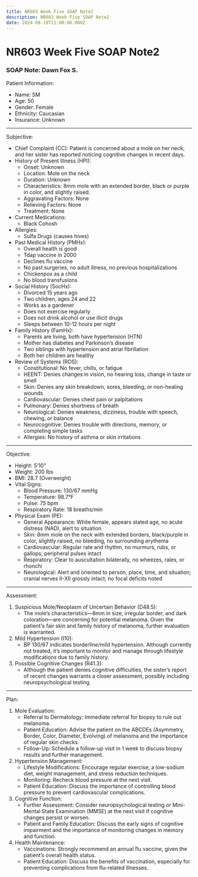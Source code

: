 ```yaml
---
title: NR603 Week Five SOAP Note2
description: NR603 Week Five SOAP Note2
date: 2024-08-18T21:00:00.000Z
---
```


# NR603 Week Five SOAP Note2

### SOAP Note: Dawn Fox S.

Patient Information:

* Name: SM
* Age: 50
* Gender: Female
* Ethnicity: Caucasian
* Insurance: Unknown

***

Subjective:

* Chief Complaint (CC): Patient is concerned about a mole on her neck, and her sister has reported noticing cognitive changes in recent days.
* History of Present Illness (HPI):
  * Onset: Unknown
  * Location: Mole on the neck
  * Duration: Unknown
  * Characteristics: 8mm mole with an extended border, black or purple in color, and slightly raised.
  * Aggravating Factors: None
  * Relieving Factors: None
  * Treatment: None
* Current Medications:
  * Black Cohosh
* Allergies:
  * Sulfa Drugs (causes hives)
* Past Medical History (PMHx):
  * Overall health is good
  * Tdap vaccine in 2000
  * Declines flu vaccine
  * No past surgeries, no adult illness, no previous hospitalizations
  * Chickenpox as a child
  * No blood transfusions
* Social History (SocHx):
  * Divorced 15 years ago
  * Two children, ages 24 and 22
  * Works as a gardener
  * Does not exercise regularly
  * Does not drink alcohol or use illicit drugs
  * Sleeps between 10-12 hours per night
* Family History (FamHx):
  * Parents are living, both have hypertension (HTN)
  * Mother has diabetes and Parkinson’s disease
  * Two siblings with hypertension and atrial fibrillation
  * Both her children are healthy
* Review of Systems (ROS):
  * Constitutional: No fever, chills, or fatigue
  * HEENT: Denies changes in vision, no hearing loss, change in taste or smell
  * Skin: Denies any skin breakdown, sores, bleeding, or non-healing wounds
  * Cardiovascular: Denies chest pain or palpitations
  * Pulmonary: Denies shortness of breath
  * Neurological: Denies weakness, dizziness, trouble with speech, chewing, or balance
  * Neurocognitive: Denies trouble with directions, memory, or completing simple tasks
  * Allergies: No history of asthma or skin irritations

***

Objective:

* Height: 5'10"
* Weight: 200 lbs
* BMI: 28.7 (Overweight)
* Vital Signs:
  * Blood Pressure: 130/67 mmHg
  * Temperature: 98.7°F
  * Pulse: 75 bpm
  * Respiratory Rate: 18 breaths/min
* Physical Exam (PE):
  * General Appearance: White female, appears stated age, no acute distress (NAD), alert to situation
  * Skin: 8mm mole on the neck with extended borders, black/purple in color, slightly raised, no bleeding, no surrounding erythema
  * Cardiovascular: Regular rate and rhythm, no murmurs, rubs, or gallops; peripheral pulses intact
  * Respiratory: Clear to auscultation bilaterally, no wheezes, rales, or rhonchi
  * Neurological: Alert and oriented to person, place, time, and situation; cranial nerves II-XII grossly intact; no focal deficits noted

***

Assessment:

1. Suspicious Mole/Neoplasm of Uncertain Behavior (D48.5):
   * The mole’s characteristics—8mm in size, irregular border, and dark coloration—are concerning for potential melanoma. Given the patient's fair skin and family history of melanoma, further evaluation is warranted.
2. Mild Hypertension (I10):
   * BP 130/67 indicates borderline/mild hypertension. Although currently not treated, it’s important to monitor and manage through lifestyle modifications due to family history.
3. Possible Cognitive Changes (R41.3):
   * Although the patient denies cognitive difficulties, the sister’s report of recent changes warrants a closer assessment, possibly including neuropsychological testing.

***

Plan:

1. Mole Evaluation:
   * Referral to Dermatology: Immediate referral for biopsy to rule out melanoma.
   * Patient Education: Advise the patient on the ABCDEs (Asymmetry, Border, Color, Diameter, Evolving) of melanoma and the importance of regular skin checks.
   * Follow-Up: Schedule a follow-up visit in 1 week to discuss biopsy results and further management.
2. Hypertension Management:
   * Lifestyle Modifications: Encourage regular exercise, a low-sodium diet, weight management, and stress reduction techniques.
   * Monitoring: Recheck blood pressure at the next visit.
   * Patient Education: Discuss the importance of controlling blood pressure to prevent cardiovascular complications.
3. Cognitive Function:
   * Further Assessment: Consider neuropsychological testing or Mini-Mental State Examination (MMSE) at the next visit if cognitive changes persist or worsen.
   * Patient and Family Education: Discuss the early signs of cognitive impairment and the importance of monitoring changes in memory and function.
4. Health Maintenance:
   * Vaccinations: Strongly recommend an annual flu vaccine, given the patient’s overall health status.
   * Patient Education: Discuss the benefits of vaccination, especially for preventing complications from flu-related illnesses.
